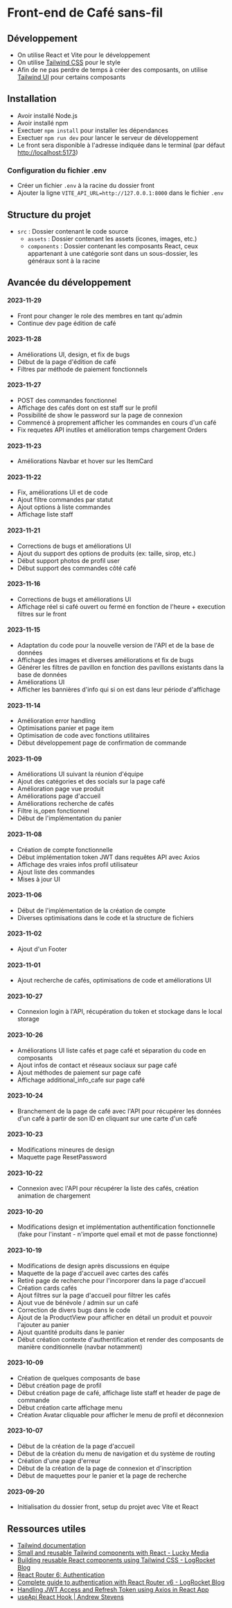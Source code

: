 # Front-end de Café sans-fil

## Développement

- On utilise React et Vite pour le développement
- On utilise [Tailwind CSS](https://tailwindcss.com/) pour le style
- Afin de ne pas perdre de temps à créer des composants, on utilise [Tailwind UI](https://tailwindui.com/) pour certains composants

## Installation

- Avoir installé Node.js
- Avoir installé npm
- Exectuer `npm install` pour installer les dépendances
- Exectuer `npm run dev` pour lancer le serveur de développement
- Le front sera disponible à l'adresse indiquée dans le terminal (par défaut [http://localhost:5173](http://localhost:5173))

### Configuration du fichier .env

- Créer un fichier `.env` à la racine du dossier front
- Ajouter la ligne `VITE_API_URL=http://127.0.0.1:8000` dans le fichier `.env`

## Structure du projet

- `src` : Dossier contenant le code source
  - `assets` : Dossier contenant les assets (icones, images, etc.)
  - `components` : Dossier contenant les composants React, ceux appartenant à une catégorie sont dans un sous-dossier, les généraux sont à la racine

## Avancée du développement

#### 2023-11-29

- Front pour changer le role des membres en tant qu'admin
- Continue dev page édition de café

#### 2023-11-28

- Améliorations UI, design, et fix de bugs
- Début de la page d'édition de café
- Filtres par méthode de paiement fonctionnels

#### 2023-11-27

- POST des commandes fonctionnel
- Affichage des cafés dont on est staff sur le profil
- Possibilité de show le password sur la page de connexion
- Commencé à proprement afficher les commandes en cours d'un café
- Fix requetes API inutiles et amélioration temps chargement Orders

#### 2023-11-23

- Améliorations Navbar et hover sur les ItemCard

#### 2023-11-22

- Fix, améliorations UI et de code
- Ajout filtre commandes par statut
- Ajout options à liste commandes
- Affichage liste staff

#### 2023-11-21

- Corrections de bugs et améliorations UI
- Ajout du support des options de produits (ex: taille, sirop, etc.)
- Début support photos de profil user
- Début support des commandes côté café

#### 2023-11-16

- Corrections de bugs et améliorations UI
- Affichage réel si café ouvert ou fermé en fonction de l'heure + execution filtres sur le front

#### 2023-11-15

- Adaptation du code pour la nouvelle version de l'API et de la base de données
- Affichage des images et diverses améliorations et fix de bugs
- Générer les filtres de pavillon en fonction des pavillons existants dans la base de données
- Améliorations UI
- Afficher les bannières d'info qui si on est dans leur période d'affichage

#### 2023-11-14

- Amélioration error handling
- Optimisations panier et page item
- Optimisation de code avec fonctions utilitaires
- Début développement page de confirmation de commande

#### 2023-11-09

- Améliorations UI suivant la réunion d'équipe
- Ajout des catégories et des socials sur la page café
- Amélioration page vue produit
- Améliorations page d'accueil
- Améliorations recherche de cafés
- Filtre is_open fonctionnel
- Début de l'implémentation du panier

#### 2023-11-08

- Création de compte fonctionnelle
- Début implémentation token JWT dans requêtes API avec Axios
- Affichage des vraies infos profil utilisateur
- Ajout liste des commandes
- Mises à jour UI

#### 2023-11-06

- Début de l'implémentation de la création de compte
- Diverses optimisations dans le code et la structure de fichiers

#### 2023-11-02

- Ajout d'un Footer

#### 2023-11-01

- Ajout recherche de cafés, optimisations de code et améliorations UI

#### 2023-10-27

- Connexion login à l'API, récupération du token et stockage dans le local storage

#### 2023-10-26

- Améliorations UI liste cafés et page café et séparation du code en composants
- Ajout infos de contact et réseaux sociaux sur page café
- Ajout méthodes de paiement sur page café
- Affichage additional_info_cafe sur page café

#### 2023-10-24

- Branchement de la page de café avec l'API pour récupérer les données d'un café à partir de son ID en cliquant sur une carte d'un café

#### 2023-10-23

- Modifications mineures de design
- Maquette page ResetPassword

#### 2023-10-22

- Connexion avec l'API pour récupérer la liste des cafés, création animation de chargement

#### 2023-10-20

- Modifications design et implémentation authentification fonctionnelle (fake pour l'instant - n'importe quel email et mot de passe fonctionne)

#### 2023-10-19

- Modifications de design après discussions en équipe
- Maquette de la page d'accueil avec cartes des cafés
- Retiré page de recherche pour l'incorporer dans la page d'accueil
- Création cards cafés
- Ajout filtres sur la page d'accueil pour filtrer les cafés
- Ajout vue de bénévole / admin sur un café
- Correction de divers bugs dans le code
- Ajout de la ProductView pour afficher en détail un produit et pouvoir l'ajouter au panier
- Ajout quantité produits dans le panier
- Début création contexte d'authentification et render des composants de manière conditionnelle (navbar notamment)

#### 2023-10-09

- Création de quelques composants de base
- Début création page de profil
- Début création page de café, affichage liste staff et header de page de commande
- Début création carte affichage menu
- Création Avatar cliquable pour afficher le menu de profil et déconnexion

#### 2023-10-07

- Début de la création de la page d'accueil
- Début de la création du menu de navigation et du système de routing
- Création d'une page d'erreur
- Début de la création de la page de connexion et d'inscription
- Début de maquettes pour le panier et la page de recherche

#### 2023-09-20

- Initialisation du dossier front, setup du projet avec Vite et React

## Ressources utiles

- [Tailwind documentation](https://tailwindcss.com/docs)
- [Small and reusable Tailwind components with React - Lucky Media](https://www.luckymedia.dev/blog/small-and-reusable-tailwind-components-with-react)
- [Building reusable React components using Tailwind CSS - LogRocket Blog](https://blog.logrocket.com/building-reusable-react-components-using-tailwind-css/)
- [React Router 6: Authentication](https://www.robinwieruch.de/react-router-authentication/)
- [Complete guide to authentication with React Router v6 - LogRocket Blog](https://blog.logrocket.com/complete-guide-authentication-with-react-router-v6/)
- [Handling JWT Access and Refresh Token using Axios in React App](https://blog.theashishmaurya.me/handling-jwt-access-and-refresh-token-using-axios-in-react-app)
- [useApi React Hook | Andrew Stevens](https://andrewstevens.dev/posts/useApi-react-hook/)
